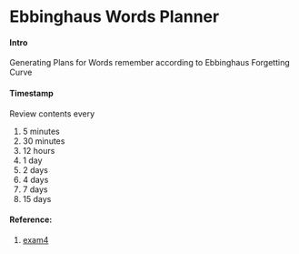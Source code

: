 # Ebbinghaus Words Planner

#### Intro
Generating Plans for Words remember according to Ebbinghaus Forgetting Curve 

#### Timestamp
Review contents every
1. 5 minutes
2. 30 minutes
3. 12 hours
4. 1 day
5. 2 days
6. 4 days
7. 7 days
8. 15 days

#### Reference:
1. [exam4](https://exam4.us/)
